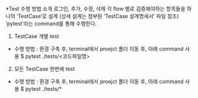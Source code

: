 *Test 수행 방법 소개
로그인, 추가, 수정, 삭제 각 flow 별로 검증해야하는 항목들을 하나의 ‘TestCase’로 설계
(상세 설계는 첨부된 ‘TestCase 설계명세서' 파일 참조)
‘pytest’라는 command를 통해 수행한다. 

1) TestCase 개별 test

- 수행 방법 : 환경 구축 후, terminal에서 proejct 폴더 이동 후, 아래 command 사용
$ pytest ./tests/<코드파일명>

2) 모든 TestCase 한번에 test

- 수행 방법 : 환경 구축 후, terminal에서 proejct 폴더 이동 후, 아래 command 사용
$ pytest ./tests/*
